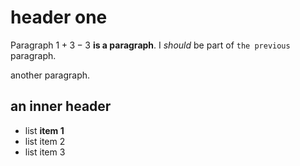 # header one

Paragraph $1+3-3$ **is a paragraph**.
I *should* be part of `the previous` paragraph.

another paragraph.

## an inner header

- list **item 1**
- list item 2
- list item 3
